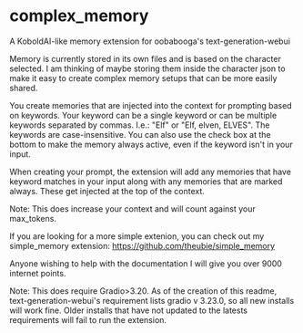 # complex_memory
A KoboldAI-like memory extension for oobabooga's text-generation-webui

Memory is currently stored in its own files and is based on the character selected. I am thinking of maybe storing them inside the character json to make it easy to create complex memory setups that can be more easily shared.

You create memories that are injected into the context for prompting based on keywords. Your keyword can be a single keyword or can be multiple keywords separated by commas. I.e.: "Elf" or "Elf, elven, ELVES". The keywords are case-insensitive. You can also use the check box at the bottom to make the memory always active, even if the keyword isn't in your input.

When creating your prompt, the extension will add any memories that have keyword matches in your input along with any memories that are marked always. These get injected at the top of the context.

Note: This does increase your context and will count against your max_tokens.

If you are looking for a more simple extenion, you can check out my simple_memory extension: https://github.com/theubie/simple_memory

Anyone wishing to help with the documentation I will give you over 9000 internet points.

Note:  This does require Gradio>3.20.  As of the creation of this readme, text-generation-webui's requirement lists gradio v 3.23.0, so all new installs will work fine.  Older installs that have not updated to the latests requirements will fail to run the extension.